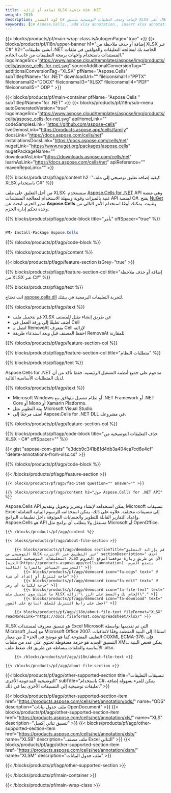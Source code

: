 ```yaml
---
title:  إضافة أو إزالة XLSX حاشية via .NET
weight: 2010
description: كود المصدر C# لإضافة وحذف التعليقات التوضيحية بتنسيق XLSX على .NET Framework أو .NET Core أو Mono أو Xamarin Platforms.
keywords: [C# Aspose.Cells., add xlsx annotation., insert xlsx annotation., access xlsx annotation., remove xlsx annotation., delete xlsx annotation., add annotation in xlsx., insert annotation in xlsx., access annotation in xlsx., remove annotation in xlsx., delete annotation in xlsx]
---
```

{{< blocks/products/pf/main-wrap-class isAutogenPage="true" >}}
{{< blocks/products/pf/i18n/upper-banner h1="إضافة أو حذف ملاحظة من XLSX عبر C#" h2="أنشئ تطبيقات .NET الخاصة بك لمعالجة التعليقات والمؤلفين في ملفات المستندات باستخدام واجهات برمجة التطبيقات من جانب الخادم." logoImageSrc="https://www.aspose.cloud/templates/aspose/img/products/cells/aspose_cells-for-net.svg" sourceAdditionalConversionTag="" additionalConversionTag="XLSX" pfName="Aspose.Cells" subTitlepfName="for .NET" downloadUrl="" fileiconsmall1="PPTX" fileiconsmall2="DOCX" fileiconsmall3="XLSX" fileiconsmall4="PDF" fileiconsmall5=" ODP " >}}

{{< blocks/products/pf/main-container pfName="Aspose.Cells " subTitlepfName="for .NET" >}}
{{< blocks/products/pf/i18n/sub-menu autoGeneratedVersion="true" logoImageSrc="https://www.aspose.cloud/templates/aspose/img/products/cells/aspose_cells-for-net.svg" apiHomeLink="" codeSamplesLink="https://github.com/aspose-cells" liveDemosLink="https://products.aspose.app/cells/family" docsLink="https://docs.aspose.com/cells/net" installationsDocsLink="https://docs.aspose.com/cells/net" nugetLink="https://www.nuget.org/packages/aspose.cells" nugetPackageName="" downloadAsLink="https://downloads.aspose.com/cells/net" learnAsLink="https://docs.aspose.com/cells/net" apiReference="" mavenRepoLink="" >}}

{{% blocks/products/pf/agp/content h2="كيفية إضافة تعليق توضيحي إلى ملف XLSX باستخدام C#" %}}

 من أجل التعليق على ملف XLSX، سنستخدم
 [Aspose.Cells for .NET](https://products.aspose.com/cells/net) 
 API وهي منصة غنية بالميزات وقوية وسهلة الاستخدام لمعالجة المستندات API لمنصة C#. يفتح
 [NuGet](https://www.nuget.org/packages/aspose.cells) 
 مدير الحزم، ابحث عن
 **Aspose.Cells** 
 وتثبيت. يمكنك أيضًا استخدام الأمر التالي من وحدة تحكم إدارة الحزم.

{{% blocks/products/pf/agp/code-block title="يأمر" offSpacer="true" %}}

```cs

PM> Install-Package Aspose.Cells

```

{{% /blocks/products/pf/agp/code-block %}}

{{% /blocks/products/pf/agp/content %}}

{{< blocks/products/pf/agp/feature-section isGrey="true" >}}

{{% blocks/products/pf/agp/feature-section-col title="إضافة أو حذف ملاحظة من XLSX عبر C#" %}}

{{% blocks/products/pf/agp/text %}}

 انت تحتاج
 [aspose.cells.dll](https://downloads.aspose.com/cells/net) 
 لتجربة التعليمات البرمجية في بيئتك.

{{% /blocks/products/pf/agp/text %}}

+ قم بتحميل ملف XLSX عن طريق إنشاء مثيل للمصنف
+ أضف تعليقًا إلى ورقة العمل في Cell
+ اتصل بـ RemoveAt بمعرف Cell لإزالته
+ احفظ المصنف قبل وبعد استدعاء طريقة RemoveAt للمقارنة

{{% /blocks/products/pf/agp/feature-section-col %}}

{{% blocks/products/pf/agp/feature-section-col title="متطلبات النظام" %}}

{{% blocks/products/pf/agp/text %}}

 Aspose.Cells for .NET مدعوم على جميع أنظمة التشغيل الرئيسية. فقط تأكد من أن لديك المتطلبات الأساسية التالية.

{{% /blocks/products/pf/agp/text %}}

- Microsoft Windows أو نظام تشغيل متوافق مع .NET Framework أو .NET Core أو Mono أو Xamarin Platforms.
-  بيئة التطوير مثل Microsoft Visual Studio.
-  أضف مرجعًا إلى Aspose.Cells for .NET DLL في مشروعك.

{{% /blocks/products/pf/agp/feature-section-col %}}

{{% blocks/products/pf/agp/code-block title="حذف التعليقات التوضيحية من XLSX - C#" offSpacer="" %}}

{{< gist "aspose-com-gists" "e3dcb9c341b81d4db3a404ca7cd6e4cf" "delete-annotations-from-xlsx.cs" >}}

{{% /blocks/products/pf/agp/code-block %}}

{{< /blocks/products/pf/agp/feature-section >}}

    {{< blocks/products/pf/agp/faq-item question="" answer="" >}}
 

<!-- aboutfile Starts -->

    {{% blocks/products/pf/agp/content h2="حول Aspose.Cells for .NET API" %}}

 Aspose.Cells API يمكن استخدامه لإنشاء وتحرير وتحويل وتقديم Microsoft تنسيقات Excel إلى تنسيقات مختلفة. علاوة على ذلك، يمكن استخدامه للرسوم البيانية الشاملة وإعداد التقارير القابلة للتطوير والحسابات الموثوقة داخل تطبيقات البرامج. Aspose.Cells هو API مستقل ولا يتطلب أي برامج مثل Microsoft أو OpenOffice.



    {{% /blocks/products/pf/agp/content %}}

    {{< blocks/products/pf/agp/about-file-section >}}

        {{< blocks/products/pf/agp/demobox sectionTitle="قم بإزالة التعليق التوضيحي من XLSX عبر التطبيق عبر الإنترنت" sectionDescription=" احذف التعليقات التوضيحية للمستند XLSX الآن عن طريق زيارة موقعنا[موقع العروض الحية](https://products.aspose.app/cells/annotation). يتمتع العرض التجريبي المباشر بالمزايا التالية" >}}
            {{< blocks/products/pf/agp/democard icon="fa-cogs" text=" لا حاجة لتنزيل أو إعداد أي شيء" >}}
            {{< blocks/products/pf/agp/democard icon="fa-edit" text=" لا حاجة لكتابة أي رمز" >}}
            {{< blocks/products/pf/agp/democard icon="fa-file-text" text=" ما عليك سوى تحميل ملف XLSX الخاص بك والضغط على الزر \"إزالة\"." >}}
            {{< blocks/products/pf/agp/democard icon="fa-download" text=" احصل على رابط التنزيل للملف الناتج على الفور" >}}

        {{< blocks/products/pf/agp/i18n/about-file-text fileFormat="XLSX" readMoreLink="https://docs.fileformat.com/spreadsheet/xlsx/" >}}
XLSX هو تنسيق معروف لمستندات Excel Microsoft التي تم تقديمها بواسطة Microsoft مع إصدار Microsoft Office 2007. استنادًا إلى البنية المنظمة وفقًا لاتفاقيات التغليف المفتوحة كما هو موضح في الجزء 2 من معيار OOXML ECMA-376، فإن التنسيق الجديد هو حزمة مضغوطة تحتوي على عدد من ملفات XML. يمكن فحص البنية الأساسية والملفات ببساطة عن طريق فك ضغط ملف .xlsx.

        {{< /blocks/products/pf/agp/i18n/about-file-text >}}

    {{< /blocks/products/pf/agp/about-file-section >}}

<!-- aboutfile Ends -->

{{< blocks/products/pf/agp/other-supported-section title="تنسيقات التعليقات التوضيحية المدعومة الأخرى" subTitle="باستخدام C#، يمكن للمرء بسهولة إضافة تعليقات توضيحية إلى التنسيقات الأخرى بما في ذلك." >}}

{{< blocks/products/pf/agp/other-supported-section-item href="https://products.aspose.com/cells/net/annotation/ods/" name="ODS" description="ملف جدول بيانات OpenDocument" >}}
{{< blocks/products/pf/agp/other-supported-section-item href="https://products.aspose.com/cells/net/annotation/xls/" name="XLS" description="تنسيق ثنائي إكسل" >}}
{{< blocks/products/pf/agp/other-supported-section-item href="https://products.aspose.com/cells/net/annotation/xlsb/" name="XLSB" description="ملف مصنف Excel الثنائي" >}}
{{< blocks/products/pf/agp/other-supported-section-item href="https://products.aspose.com/cells/net/annotation/xlsm/" name="XLSM" description="ملف جدول البيانات" >}}

{{< /blocks/products/pf/agp/other-supported-section >}}

{{< /blocks/products/pf/main-container >}}
    
{{< /blocks/products/pf/main-wrap-class >}}
